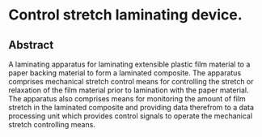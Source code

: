 # Control stretch laminating device.

## Abstract
A laminating apparatus for laminating extensible plastic film material to a paper backing material to form a laminated composite. The apparatus comprises mechanical stretch control means for controlling the stretch or relaxation of the film material prior to lamination with the paper material. The apparatus also comprises means for monitoring the amount of film stretch in the laminated composite and providing data therefrom to a data processing unit which provides control signals to operate the mechanical stretch controlling means.